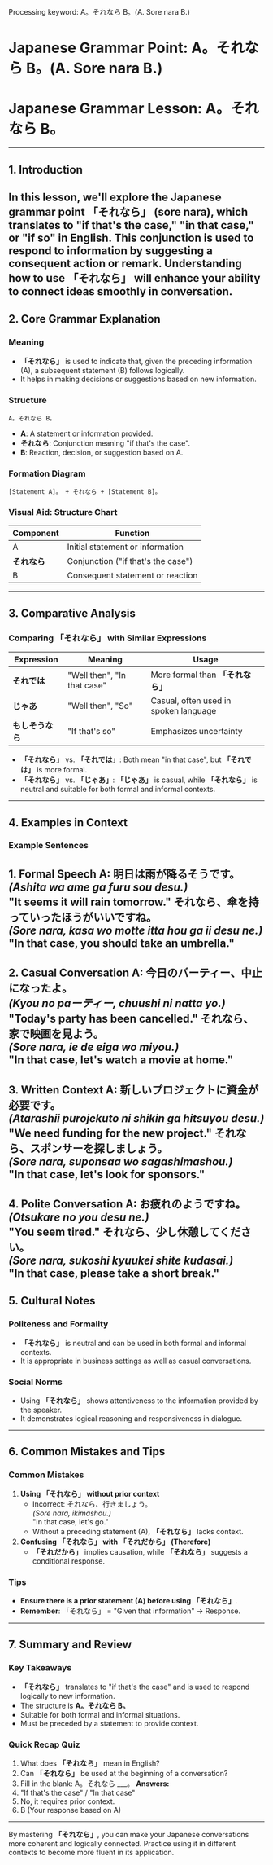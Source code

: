 Processing keyword: A。それなら B。(A. Sore nara B.)
# Japanese Grammar Point: A。それなら B。(A. Sore nara B.)
# Japanese Grammar Lesson: **A。それなら B。**

---
## 1. Introduction
In this lesson, we'll explore the Japanese grammar point **「それなら」 (sore nara)**, which translates to **"if that's the case," "in that case," or "if so"** in English. This conjunction is used to respond to information by suggesting a consequent action or remark. Understanding how to use **「それなら」** will enhance your ability to connect ideas smoothly in conversation.
---
## 2. Core Grammar Explanation
### Meaning
- **「それなら」** is used to indicate that, given the preceding information (A), a subsequent statement (B) follows logically.
- It helps in making decisions or suggestions based on new information.
### Structure
```
A。それなら B。
```
- **A**: A statement or information provided.
- **それなら**: Conjunction meaning "if that's the case".
- **B**: Reaction, decision, or suggestion based on A.
### Formation Diagram
```plaintext
[Statement A]。 + それなら + [Statement B]。
```
### Visual Aid: Structure Chart
| **Component**    | **Function**                              |
|------------------|-------------------------------------------|
| A                | Initial statement or information          |
| **それなら**      | Conjunction ("if that's the case")        |
| B                | Consequent statement or reaction          |
---
## 3. Comparative Analysis
### Comparing 「それなら」 with Similar Expressions
| Expression         | Meaning                   | Usage                                    |
|--------------------|---------------------------|------------------------------------------|
| **それでは**       | "Well then", "In that case" | More formal than **「それなら」**          |
| **じゃあ**         | "Well then", "So"          | Casual, often used in spoken language    |
| **もしそうなら**   | "If that's so"             | Emphasizes uncertainty                    |
- **「それなら」** vs. **「それでは」**: Both mean "in that case", but **「それでは」** is more formal.
- **「それなら」** vs. **「じゃあ」**: **「じゃあ」** is casual, while **「それなら」** is neutral and suitable for both formal and informal contexts.
---
## 4. Examples in Context
### Example Sentences
**1. Formal Speech**
A: 明日は雨が降るそうです。  
*(Ashita wa ame ga furu sou desu.)*  
"It seems it will rain tomorrow."
それなら、傘を持っていったほうがいいですね。  
*(Sore nara, kasa wo motte itta hou ga ii desu ne.)*  
"In that case, you should take an umbrella."
---
**2. Casual Conversation**
A: 今日のパーティー、中止になったよ。  
*(Kyou no paーティー, chuushi ni natta yo.)*  
"Today's party has been cancelled."
それなら、家で映画を見よう。  
*(Sore nara, ie de eiga wo miyou.)*  
"In that case, let's watch a movie at home."
---
**3. Written Context**
A: 新しいプロジェクトに資金が必要です。  
*(Atarashii purojekuto ni shikin ga hitsuyou desu.)*  
"We need funding for the new project."
それなら、スポンサーを探しましょう。  
*(Sore nara, suponsaa wo sagashimashou.)*  
"In that case, let's look for sponsors."
---
**4. Polite Conversation**
A: お疲れのようですね。  
*(Otsukare no you desu ne.)*  
"You seem tired."
それなら、少し休憩してください。  
*(Sore nara, sukoshi kyuukei shite kudasai.)*  
"In that case, please take a short break."
---
## 5. Cultural Notes
### Politeness and Formality
- **「それなら」** is neutral and can be used in both formal and informal contexts.
- It is appropriate in business settings as well as casual conversations.
### Social Norms
- Using **「それなら」** shows attentiveness to the information provided by the speaker.
- It demonstrates logical reasoning and responsiveness in dialogue.
---
## 6. Common Mistakes and Tips
### Common Mistakes
1. **Using 「それなら」 without prior context**
   - Incorrect: それなら、行きましょう。  
     *(Sore nara, ikimashou.)*  
     "In that case, let's go."
   - Without a preceding statement (A), **「それなら」** lacks context.
2. **Confusing 「それなら」 with 「それだから」 (Therefore)**
   - **「それだから」** implies causation, while **「それなら」** suggests a conditional response.
### Tips
- **Ensure there is a prior statement (A) before using 「それなら」**.
- **Remember**: 「それなら」 = "Given that information" → Response.
---
## 7. Summary and Review
### Key Takeaways
- **「それなら」** translates to "if that's the case" and is used to respond logically to new information.
- The structure is **A。それなら B。**
- Suitable for both formal and informal situations.
- Must be preceded by a statement to provide context.
### Quick Recap Quiz
1. What does **「それなら」** mean in English?
2. Can **「それなら」** be used at the beginning of a conversation?
3. Fill in the blank: A。それなら ___。
**Answers:**
1. "If that's the case" / "In that case"
2. No, it requires prior context.
3. B (Your response based on A)
---
By mastering **「それなら」**, you can make your Japanese conversations more coherent and logically connected. Practice using it in different contexts to become more fluent in its application.

